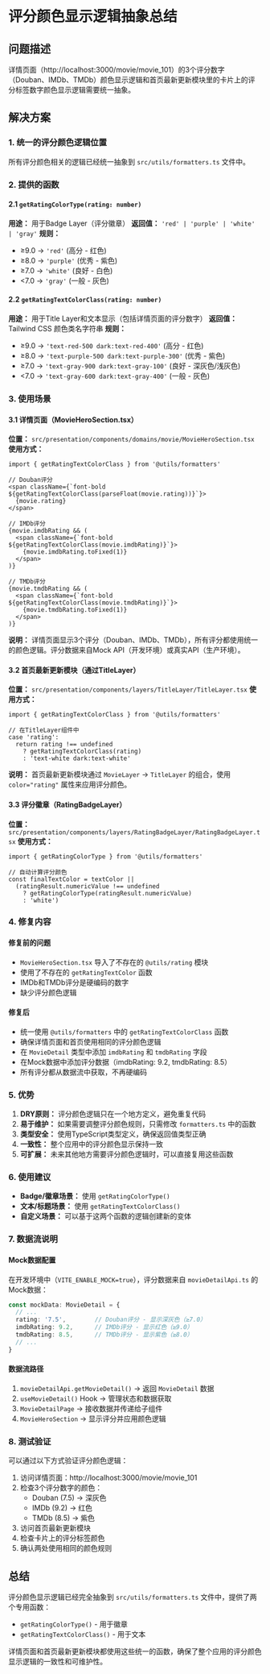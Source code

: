 # 评分颜色显示逻辑抽象总结

## 问题描述
详情页面（http://localhost:3000/movie/movie_101）的3个评分数字（Douban、IMDb、TMDb）颜色显示逻辑和首页最新更新模块里的卡片上的评分标签数字颜色显示逻辑需要统一抽象。

## 解决方案

### 1. 统一的评分颜色逻辑位置
所有评分颜色相关的逻辑已经统一抽象到 `src/utils/formatters.ts` 文件中。

### 2. 提供的函数

#### 2.1 `getRatingColorType(rating: number)`
**用途：** 用于Badge Layer（评分徽章）
**返回值：** `'red' | 'purple' | 'white' | 'gray'`
**规则：**
- ≥9.0 → `'red'` (高分 - 红色)
- ≥8.0 → `'purple'` (优秀 - 紫色)
- ≥7.0 → `'white'` (良好 - 白色)
- <7.0 → `'gray'` (一般 - 灰色)

#### 2.2 `getRatingTextColorClass(rating: number)`
**用途：** 用于Title Layer和文本显示（包括详情页面的评分数字）
**返回值：** Tailwind CSS 颜色类名字符串
**规则：**
- ≥9.0 → `'text-red-500 dark:text-red-400'` (高分 - 红色)
- ≥8.0 → `'text-purple-500 dark:text-purple-300'` (优秀 - 紫色)
- ≥7.0 → `'text-gray-900 dark:text-gray-100'` (良好 - 深灰色/浅灰色)
- <7.0 → `'text-gray-600 dark:text-gray-400'` (一般 - 灰色)

### 3. 使用场景

#### 3.1 详情页面（MovieHeroSection.tsx）
**位置：** `src/presentation/components/domains/movie/MovieHeroSection.tsx`
**使用方式：**
```tsx
import { getRatingTextColorClass } from '@utils/formatters'

// Douban评分
<span className={`font-bold ${getRatingTextColorClass(parseFloat(movie.rating))}`}>
  {movie.rating}
</span>

// IMDb评分
{movie.imdbRating && (
  <span className={`font-bold ${getRatingTextColorClass(movie.imdbRating)}`}>
    {movie.imdbRating.toFixed(1)}
  </span>
)}

// TMDb评分
{movie.tmdbRating && (
  <span className={`font-bold ${getRatingTextColorClass(movie.tmdbRating)}`}>
    {movie.tmdbRating.toFixed(1)}
  </span>
)}
```

**说明：** 详情页面显示3个评分（Douban、IMDb、TMDb），所有评分都使用统一的颜色逻辑。评分数据来自Mock API（开发环境）或真实API（生产环境）。

#### 3.2 首页最新更新模块（通过TitleLayer）
**位置：** `src/presentation/components/layers/TitleLayer/TitleLayer.tsx`
**使用方式：**
```tsx
import { getRatingTextColorClass } from '@utils/formatters'

// 在TitleLayer组件中
case 'rating':
  return rating !== undefined
    ? getRatingTextColorClass(rating)
    : 'text-white dark:text-white'
```

**说明：** 首页最新更新模块通过 `MovieLayer` → `TitleLayer` 的组合，使用 `color="rating"` 属性来应用评分颜色。

#### 3.3 评分徽章（RatingBadgeLayer）
**位置：** `src/presentation/components/layers/RatingBadgeLayer/RatingBadgeLayer.tsx`
**使用方式：**
```tsx
import { getRatingColorType } from '@utils/formatters'

// 自动计算评分颜色
const finalTextColor = textColor || 
  (ratingResult.numericValue !== undefined
    ? getRatingColorType(ratingResult.numericValue)
    : 'white')
```

### 4. 修复内容

#### 修复前的问题
- `MovieHeroSection.tsx` 导入了不存在的 `@utils/rating` 模块
- 使用了不存在的 `getRatingTextColor` 函数
- IMDb和TMDb评分是硬编码的数字
- 缺少评分颜色逻辑

#### 修复后
- 统一使用 `@utils/formatters` 中的 `getRatingTextColorClass` 函数
- 确保详情页面和首页使用相同的评分颜色逻辑
- 在 `MovieDetail` 类型中添加 `imdbRating` 和 `tmdbRating` 字段
- 在Mock数据中添加评分数据（imdbRating: 9.2, tmdbRating: 8.5）
- 所有评分都从数据流中获取，不再硬编码

### 5. 优势

1. **DRY原则：** 评分颜色逻辑只在一个地方定义，避免重复代码
2. **易于维护：** 如果需要调整评分颜色规则，只需修改 `formatters.ts` 中的函数
3. **类型安全：** 使用TypeScript类型定义，确保返回值类型正确
4. **一致性：** 整个应用中的评分颜色显示保持一致
5. **可扩展：** 未来其他地方需要评分颜色逻辑时，可以直接复用这些函数

### 6. 使用建议

- **Badge/徽章场景：** 使用 `getRatingColorType()`
- **文本/标题场景：** 使用 `getRatingTextColorClass()`
- **自定义场景：** 可以基于这两个函数的逻辑创建新的变体

### 7. 数据流说明

#### Mock数据配置
在开发环境中（`VITE_ENABLE_MOCK=true`），评分数据来自 `movieDetailApi.ts` 的Mock数据：

```typescript
const mockData: MovieDetail = {
  // ...
  rating: '7.5',        // Douban评分 - 显示深灰色（≥7.0）
  imdbRating: 9.2,      // IMDb评分 - 显示红色（≥9.0）
  tmdbRating: 8.5,      // TMDb评分 - 显示紫色（≥8.0）
  // ...
}
```

#### 数据流路径
1. `movieDetailApi.getMovieDetail()` → 返回 `MovieDetail` 数据
2. `useMovieDetail()` Hook → 管理状态和数据获取
3. `MovieDetailPage` → 接收数据并传递给子组件
4. `MovieHeroSection` → 显示评分并应用颜色逻辑

### 8. 测试验证

可以通过以下方式验证评分颜色逻辑：

1. 访问详情页面：http://localhost:3000/movie/movie_101
2. 检查3个评分数字的颜色：
   - Douban (7.5) → 深灰色
   - IMDb (9.2) → 红色
   - TMDb (8.5) → 紫色
3. 访问首页最新更新模块
4. 检查卡片上的评分标签颜色
5. 确认两处使用相同的颜色规则

## 总结

评分颜色显示逻辑已经完全抽象到 `src/utils/formatters.ts` 文件中，提供了两个专用函数：
- `getRatingColorType()` - 用于徽章
- `getRatingTextColorClass()` - 用于文本

详情页面和首页最新更新模块都使用这些统一的函数，确保了整个应用的评分颜色显示逻辑的一致性和可维护性。
